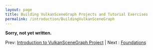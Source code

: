 ```yaml
---
layout: page
title: Building VulkanSceneGraph Projects and Tutorial Exercises
permalink: /introduction/BuildingVulkanSceneGraph
---
```


**Sorry, not yet written.**

Prev: [Introduction to VulkanSceneGraph Project](VulkanSceneGraph.md) | Next : [Foundations](../foundations.md)
